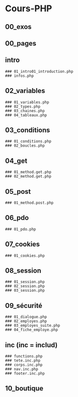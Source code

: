 # Cours-PHP
## 00_exos
## 00_pages
## intro
    ### 01_intro01_introduction.php
    ### infos.php
## 02_variables
    ### 01_variables.php
    ### 02_types.php
    ### 03_chaines.php
    ### 04_tableaux.php
## 03_conditions
    ### 01_conditions.php
    ### 02_boucles.php
## 04_get
    ### 01_method.get.php
    ### 02_method.get.php
## 05_post
    ### 01_method.post.php
## 06_pdo
    ### 01_pdo.php
## 07_cookies
    ### 01_cookies.php
## 08_session
    ### 01_session.php
    ### 02_session.php
    ### 03_session.php
## 09_sécurité
    ### 01_dialogue.php
    ### 02_employes.php
    ### 03_employes_suite.php
    ### 04_fiche_employe.php
## inc (inc = includ)
    ### functions.php
    ### tete.inc.php
    ### corps.inc.php
    ### nav.inc.php
    ### footer.inc.php
## 10_boutique
